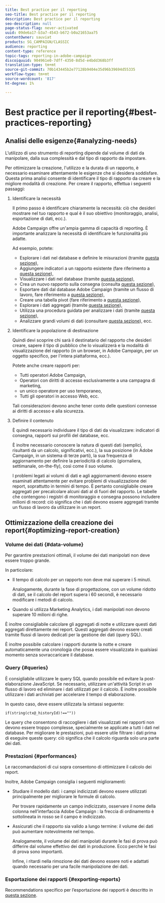 ```yaml
---
title: Best practice per il reporting
seo-title: Best practice per il reporting
description: Best practice per il reporting
seo-description: null
page-status-flag: never-activated
uuid: 09de6a17-b3a7-4543-b672-b0a21653aa75
contentOwner: sauviat
products: SG_CAMPAIGN/CLASSIC
audience: reporting
content-type: reference
topic-tags: reporting-in-adobe-campaign
discoiquuid: 904961e0-7dff-4350-8d5d-e4bdd368b3ff
translation-type: tm+mt
source-git-commit: 70b143445b2e77128b9404e35d96b39694d55335
workflow-type: tm+mt
source-wordcount: '817'
ht-degree: 1%

---
```



# Best practice per il reporting{#best-practices-reporting}

## Analisi delle esigenze{#analyzing-needs}

L’utilizzo di uno strumento di reporting dipende dal volume di dati da manipolare, dalla sua complessità e dal tipo di rapporto da impostare.

Per ottimizzare la creazione, l&#39;utilizzo e la durata di un rapporto, è necessario esaminare attentamente le esigenze che si desidera soddisfare. Questa prima analisi consente di identificare il tipo di rapporto da creare e la migliore modalità di creazione. Per creare il rapporto, effettua i seguenti passaggi:

1. Identificare la necessità

   Il primo passo è identificare chiaramente la necessità: ciò che desideri mostrare nel tuo rapporto e qual è il suo obiettivo (monitoraggio, analisi, esportazione di dati, ecc.).

    Adobe Campaign offre un&#39;ampia gamma di capacità di reporting. È importante analizzare la necessità di identificare le funzionalità più adatte.

   Ad esempio, potete:

   * Esplorare i dati nel database e definire le misurazioni (tramite [questa sezione](../../reporting/using/about-cubes.md)),
   * Aggiungere indicatori a un rapporto esistente (fare riferimento a [questa sezione](../../reporting/using/about-reports-creation-in-campaign.md)),
   * Visualizzare i dati nel database (tramite [questa sezione](../../reporting/using/about-descriptive-analysis.md)),
   * Crea un nuovo rapporto sulla consegna (consulta [questa sezione](../../reporting/using/about-reports-creation-in-campaign.md)),
   * Esportare dati dal database Adobe Campaign  (tramite un flusso di lavoro, fare riferimento a [questa sezione](../../workflow/using/about-workflows.md)),
   * Creare una tabella pivot (fare riferimento a [questa sezione](../../reporting/using/creating-a-table.md#creating-a-breakdown-or-pivot-table)),
   * Esplorare i dati aggregati (tramite [questa sezione](../../reporting/using/about-cubes.md)),
   * Utilizza una procedura guidata per analizzare i dati (tramite [questa sezione](../../reporting/using/about-descriptive-analysis.md)),
   * Analizzare grandi volumi di dati (consultare [questa sezione](../../reporting/using/about-reports-creation-in-campaign.md)), ecc.

1. Identificare la popolazione di destinazione

   Quindi devi scoprire chi sarà il destinatario del rapporto che desideri creare, sapere il tipo di pubblico che lo visualizzerà e la modalità di visualizzazione del rapporto (in un browser, in  Adobe Campaign, per un oggetto specifico, per l&#39;intera piattaforma, ecc.).

   Potete anche creare rapporti per:

   * Tutti  operatori Adobe Campaign,
   * Operatori con diritti di accesso esclusivamente a una campagna di marketing,
   * un unico operatore per uso temporaneo,
   * Tutti gli operatori in accesso Web, ecc.

   Tali considerazioni devono anche tener conto delle questioni connesse ai diritti di accesso e alla sicurezza.

1. Definire il contenuto

   È quindi necessario individuare il tipo di dati da visualizzare: indicatori di consegna, rapporti sui profili del database, ecc.

   È inoltre necessario conoscere la natura di questi dati (semplici, risultanti da un calcolo, significativi, ecc.), la sua posizione (in  Adobe Campaign, in un sistema di terze parti), la sua frequenza di aggiornamento per definire la periodicità di calcolo (giornaliera, settimanale, on-the-fly), così come il suo volume.

   I problemi legati ai volumi di dati e agli aggiornamenti devono essere esaminati attentamente per evitare problemi di visualizzazione dei report, soprattutto in termini di tempo. È pertanto consigliabile creare aggregati per precalcolare alcuni dati al di fuori del rapporto. Le tabelle che contengono i registri di monitoraggio e consegna possono includere milioni di record: ciò significa che i dati devono essere aggregati tramite un flusso di lavoro da utilizzare in un report.

## Ottimizzazione della creazione dei report{#optimizing-report-creation}

### Volume dei dati {#data-volume}

Per garantire prestazioni ottimali, il volume dei dati manipolati non deve essere troppo grande.

In particolare:

* Il tempo di calcolo per un rapporto non deve mai superare i 5 minuti.

   Analogamente, durante la fase di progettazione, con un volume ridotto di dati, se il calcolo del report supera i 60 secondi, è necessario modificare i metodi di calcolo.

* Quando si utilizza Marketing Analytics, i dati manipolati non devono superare 10 milioni di righe.

È inoltre consigliabile calcolare gli aggregati di notte e utilizzare questi dati aggregati direttamente nei report. Questi aggregati devono essere creati tramite flussi di lavoro dedicati per la gestione dei dati (query SQL).

È inoltre possibile calcolare i rapporti durante la notte e creare automaticamente una cronologia che possa essere visualizzata in qualsiasi momento senza sovraccaricare il database.

### Query {#queries}

È consigliabile utilizzare le query SQL quando possibile ed evitare la post-elaborazione JavaScript. Se necessario, utilizzare un&#39;attività Script in un flusso di lavoro ed eliminare i dati utilizzati per il calcolo. È inoltre possibile utilizzare i dati archiviati per accelerare il tempo di elaborazione.

In questo caso, deve essere utilizzata la sintassi seguente:

```
if(string(ctx@_historyId)!==""))
```

Le query che consentono di raccogliere i dati visualizzati nei rapporti non devono essere troppo complesse, specialmente se applicate a tutti i dati nel database. Per migliorare le prestazioni, può essere utile filtrare i dati prima di eseguire queste query: ciò significa che il calcolo riguarda solo una parte dei dati.

### Prestazioni {#performances}

Le raccomandazioni di cui sopra consentono di ottimizzare il calcolo dei report.

Inoltre,  Adobe Campaign consiglia i seguenti miglioramenti:

* Studiare il modello dati: i campi indicizzati devono essere utilizzati principalmente per migliorare le formule di calcolo.

   Per trovare rapidamente un campo indicizzato, osservare il nome della colonna nell’interfaccia Adobe Campaign : la freccia di ordinamento è sottolineata in rosso se il campo è indicizzato.

* Assicurati che il rapporto sia valido a lungo termine: il volume dei dati può aumentare notevolmente nel tempo.

   Analogamente, il volume dei dati manipolati durante le fasi di prova può differire dal volume effettivo dei dati in produzione. Ecco perché le fasi di prova sono importanti.

   Infine, i ritardi nella rimozione dei dati devono essere noti e adattati quando necessario per una facile manipolazione dei dati.

### Esportazione dei rapporti {#exporting-reports}

Recommendations specifico per l’esportazione dei rapporti è descritto in [questa sezione](../../reporting/using/actions-on-reports.md#exporting-a-report).

